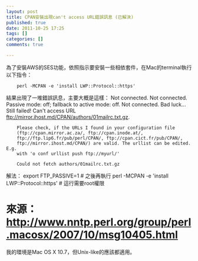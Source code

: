 ```yaml
---
layout: post
title: CPAN安裝出現can't access URL錯誤訊息 (已解決)
published: true
date: 2011-10-25 17:25
tags: []
categories: []
comments: true

---
```



為了安裝AWS的SES功能，依照指示要安裝一些相依套件，在Mac的terminal執行以下指令：

		perl -MCPAN -e 'install LWP::Protocol::https'


結果出現了一堆錯誤訊息，主要大概是這樣：
		Not connected.
		Not connected.
		Passive mode: off; fallback to active mode: off.
		Not connected.
		Bad luck... Still failed!
		Can't access URL ftp://mirror.ihost.md/CPAN/authors/01mailrc.txt.gz.

		Please check, if the URLs I found in your configuration file
		(ftp://cpan.mirror.ac.za/, ftp://cpan.inode.at/,
		ftp://ftp.lip6.fr/pub/perl/CPAN/, ftp://cpan.cict.fr/pub/CPAN/,
		ftp://mirror.ihost.md/CPAN/) are valid. The urllist can be edited. E.g.
		with 'o conf urllist push ftp://myurl/'

		Could not fetch authors/01mailrc.txt.gz


解法：
		export FTP_PASSIVE=1
		# 之後再執行
		perl -MCPAN -e 'install LWP::Protocol::https' # 這行需要root權限

# 來源：http://www.nntp.perl.org/group/perl.macosx/2007/10/msg10405.html


我的環境是Mac OS X 10.7，但Unix-like的應該都適用。

